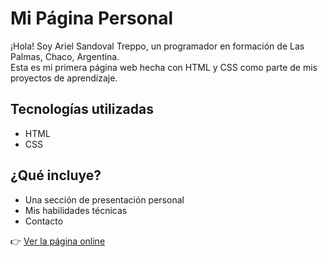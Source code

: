 # Mi Página Personal

¡Hola! Soy Ariel Sandoval Treppo, un programador en formación de Las Palmas, Chaco, Argentina.  
Esta es mi primera página web hecha con HTML y CSS como parte de mis proyectos de aprendizaje.

## Tecnologías utilizadas
- HTML
- CSS

## ¿Qué incluye?
- Una sección de presentación personal
- Mis habilidades técnicas
- Contacto

👉 [Ver la página online](https://cjunior7.github.io/mi-pagina-personal/)
